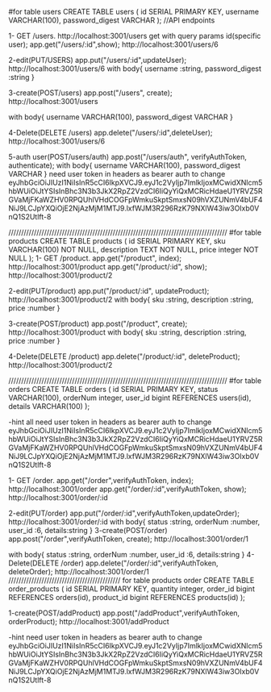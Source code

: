 #for table users
CREATE TABLE users (
    id SERIAL PRIMARY KEY,
    username VARCHAR(100),
    password_digest VARCHAR
);
//API endpoints 

1- GET /users.
   http://localhost:3001/users
 get with query params id(specific user);
  app.get("/users/:id",show);
  http://localhost:3001/users/6
  

2-edit(PUT/USERS)
  app.put("/users/:id",updateUser);
  http://localhost:3001/users/6
    with body{
    username :string,
    password_digest :string
  }

3-create(POST/users)
  app.post("/users", create);
  http://localhost:3001/users

  with body{
    username VARCHAR(100),
    password_digest VARCHAR
  }

4-Delete(DELETE /users)
  app.delete("/users/:id",deleteUser);
    http://localhost:3001/users/6

5-auth user(POST/users/auth)
  app.post("/users/auth", verifyAuthToken, authenticate);
    with body{
    username VARCHAR(100),
    password_digest VARCHAR
  }
 need user token in headers as bearer auth to change
eyJhbGciOiJIUzI1NiIsInR5cCI6IkpXVCJ9.eyJ1c2VyIjp7ImlkIjoxMCwidXNlcm5hbWUiOiJtYSIsInBhc3N3b3JkX2RpZ2VzdCI6IiQyYiQxMCRicHdaeU1YRVZ5RGVaMjFKaWZHV0RPQUhlVHdCOGFpWmkuSkptSmxsN09hVXZUNmV4bUF4NiJ9LCJpYXQiOjE2NjAzMjM1MTJ9.lxfWJM3R296RzK79NXlW43iw3OIxb0VnQ1S2Utlft-8

//////////////////////////////////////////////////////////////////////////////////////
#for table products
CREATE TABLE products (
    id SERIAL PRIMARY KEY,
    sku VARCHAR(100) NOT NULL,
    description TEXT NOT NULL,
    price integer NOT NULL
);
1- GET /product.
  app.get("/product", index);
  http://localhost:3001/product
  app.get("/product/:id", show);
  http://localhost:3001/product/2

2-edit(PUT/product)
  app.put("/product/:id", updateProduct);
    http://localhost:3001/product/2
      with body{
      sku :string,
      description :string,
      price :number
     }

3-create(POST/product)
  app.post("/product", create);
  http://localhost:3001/product
        with body{
      sku :string,
      description :string,
      price :number
     }

4-Delete(DELETE /product)
  app.delete("/product/:id", deleteProduct);
  http://localhost:3001/product/2


//////////////////////////////////////////////////////////////////////////////////////
#for table orders
CREATE TABLE orders (
    id SERIAL PRIMARY KEY,
    status VARCHAR(100),
    orderNum integer,
    user_id bigint REFERENCES users(id),
    details VARCHAR(100)
);

-hint all need user token in headers as bearer auth to change
eyJhbGciOiJIUzI1NiIsInR5cCI6IkpXVCJ9.eyJ1c2VyIjp7ImlkIjoxMCwidXNlcm5hbWUiOiJtYSIsInBhc3N3b3JkX2RpZ2VzdCI6IiQyYiQxMCRicHdaeU1YRVZ5RGVaMjFKaWZHV0RPQUhlVHdCOGFpWmkuSkptSmxsN09hVXZUNmV4bUF4NiJ9LCJpYXQiOjE2NjAzMjM1MTJ9.lxfWJM3R296RzK79NXlW43iw3OIxb0VnQ1S2Utlft-8

1- GET /order.
 app.get("/order",verifyAuthToken, index);
  http://localhost:3001/order
  app.get("/order/:id",verifyAuthToken, show);
  http://localhost:3001/order/:id
  
2-edit(PUT/order)
  app.put("/order/:id",verifyAuthToken,updateOrder);
 http://localhost:3001/order/:id
 with body{
    status :string,
    orderNum :number,
    user_id :6,
    details:string
 }
 3-create(POST/order)
  app.post("/order",verifyAuthToken, create);
 http://localhost:3001/order/1

  with body{
    status :string,
    orderNum :number,
    user_id :6,
    details:string
 }
 4-Delete(DELETE /order)
  app.delete("/order/:id",verifyAuthToken, deleteOrder);
   http://localhost:3001/order/1
////////////////////////////////////////////
for table products order
CREATE TABLE order_products (
    id SERIAL PRIMARY KEY,
    quantity integer,
    order_id bigint REFERENCES orders(id),
    product_id bigint REFERENCES products(id)
);

1-create(POST/addProduct)
  app.post("/addProduct",verifyAuthToken, orderProduct);
   http://localhost:3001/addProduct


-hint  need user token in headers as bearer auth to change
eyJhbGciOiJIUzI1NiIsInR5cCI6IkpXVCJ9.eyJ1c2VyIjp7ImlkIjoxMCwidXNlcm5hbWUiOiJtYSIsInBhc3N3b3JkX2RpZ2VzdCI6IiQyYiQxMCRicHdaeU1YRVZ5RGVaMjFKaWZHV0RPQUhlVHdCOGFpWmkuSkptSmxsN09hVXZUNmV4bUF4NiJ9LCJpYXQiOjE2NjAzMjM1MTJ9.lxfWJM3R296RzK79NXlW43iw3OIxb0VnQ1S2Utlft-8